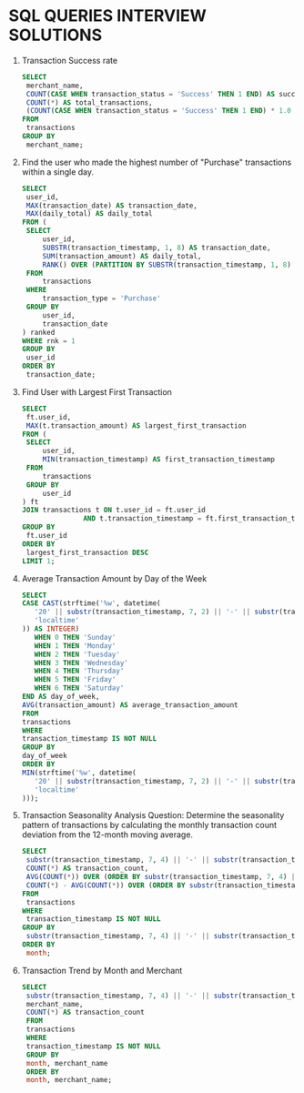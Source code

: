 # SQL QUERIES INTERVIEW SOLUTIONS

1. Transaction Success rate

   ```sql
   SELECT
    merchant_name,
    COUNT(CASE WHEN transaction_status = 'Success' THEN 1 END) AS successful_transactions,
    COUNT(*) AS total_transactions,
    (COUNT(CASE WHEN transaction_status = 'Success' THEN 1 END) * 1.0 / COUNT(*)) * 100 AS success_rate
   FROM
    transactions
   GROUP BY
    merchant_name;


2. Find the user who made the highest number of "Purchase" transactions within a single day.

   ```sql
   SELECT
    user_id,
    MAX(transaction_date) AS transaction_date,
    MAX(daily_total) AS daily_total
   FROM (
    SELECT
        user_id,
        SUBSTR(transaction_timestamp, 1, 8) AS transaction_date,
        SUM(transaction_amount) AS daily_total,
        RANK() OVER (PARTITION BY SUBSTR(transaction_timestamp, 1, 8) ORDER BY SUM(transaction_amount) DESC) AS rnk
    FROM
        transactions
    WHERE
        transaction_type = 'Purchase'
    GROUP BY
        user_id,
        transaction_date
   ) ranked
   WHERE rnk = 1
   GROUP BY
    user_id
   ORDER BY
    transaction_date;

3. Find User with Largest First Transaction

   ```sql
   SELECT
    ft.user_id,
    MAX(t.transaction_amount) AS largest_first_transaction
   FROM (
    SELECT
        user_id,
        MIN(transaction_timestamp) AS first_transaction_timestamp
    FROM
        transactions
    GROUP BY
        user_id
   ) ft
   JOIN transactions t ON t.user_id = ft.user_id
                  AND t.transaction_timestamp = ft.first_transaction_timestamp
   GROUP BY
    ft.user_id
   ORDER BY
    largest_first_transaction DESC
   LIMIT 1;

4. Average Transaction Amount by Day of the Week

     ```sql
     SELECT
    CASE CAST(strftime('%w', datetime(
        '20' || substr(transaction_timestamp, 7, 2) || '-' || substr(transaction_timestamp, 1, 2) || '-' || substr(transaction_timestamp, 4, 2) || ' ' || substr(transaction_timestamp, 10),
        'localtime'
    )) AS INTEGER)
        WHEN 0 THEN 'Sunday'
        WHEN 1 THEN 'Monday'
        WHEN 2 THEN 'Tuesday'
        WHEN 3 THEN 'Wednesday'
        WHEN 4 THEN 'Thursday'
        WHEN 5 THEN 'Friday'
        WHEN 6 THEN 'Saturday'
    END AS day_of_week,
    AVG(transaction_amount) AS average_transaction_amount
   FROM
    transactions
   WHERE
    transaction_timestamp IS NOT NULL
   GROUP BY
    day_of_week
   ORDER BY
    MIN(strftime('%w', datetime(
        '20' || substr(transaction_timestamp, 7, 2) || '-' || substr(transaction_timestamp, 1, 2) || '-' || substr(transaction_timestamp, 4, 2) || ' ' || substr(transaction_timestamp, 10),
        'localtime'
    )));

5. Transaction Seasonality Analysis
   Question: Determine the seasonality pattern of transactions by calculating the monthly transaction count deviation from the 12-month moving average.

   ```sql
   SELECT
    substr(transaction_timestamp, 7, 4) || '-' || substr(transaction_timestamp, 1, 2) AS month,
    COUNT(*) AS transaction_count,
    AVG(COUNT(*)) OVER (ORDER BY substr(transaction_timestamp, 7, 4) || '-' || substr(transaction_timestamp, 1, 2) ROWS BETWEEN 11 PRECEDING AND CURRENT ROW) AS moving_average,
    COUNT(*) - AVG(COUNT(*)) OVER (ORDER BY substr(transaction_timestamp, 7, 4) || '-' || substr(transaction_timestamp, 1, 2) ROWS BETWEEN 11 PRECEDING AND CURRENT ROW) AS deviation
   FROM
    transactions
   WHERE
    transaction_timestamp IS NOT NULL
   GROUP BY
    substr(transaction_timestamp, 7, 4) || '-' || substr(transaction_timestamp, 1, 2)
   ORDER BY
    month;

7. Transaction Trend by Month and Merchant

   ```sql
   SELECT
    substr(transaction_timestamp, 7, 4) || '-' || substr(transaction_timestamp, 1, 2) AS month,
    merchant_name,
    COUNT(*) AS transaction_count
    FROM
    transactions
    WHERE
    transaction_timestamp IS NOT NULL
    GROUP BY
    month, merchant_name
    ORDER BY
    month, merchant_name;
